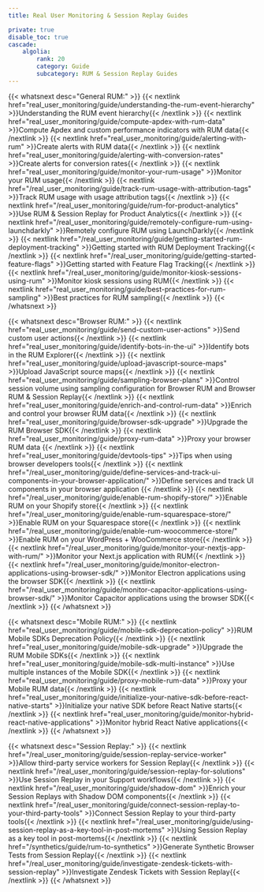```yaml
---
title: Real User Monitoring & Session Replay Guides

private: true
disable_toc: true
cascade:
    algolia:
        rank: 20
        category: Guide
        subcategory: RUM & Session Replay Guides
---
```


{{< whatsnext desc="General RUM:" >}}
    {{< nextlink href="real_user_monitoring/guide/understanding-the-rum-event-hierarchy" >}}Understanding the RUM event hierarchy{{< /nextlink >}}
    {{< nextlink href="real_user_monitoring/guide/compute-apdex-with-rum-data" >}}Compute Apdex and custom performance indicators with RUM data{{< /nextlink >}}
    {{< nextlink href="real_user_monitoring/guide/alerting-with-rum" >}}Create alerts with RUM data{{< /nextlink >}}
    {{< nextlink href="real_user_monitoring/guide/alerting-with-conversion-rates" >}}Create alerts for conversion rates{{< /nextlink >}}
    {{< nextlink href="real_user_monitoring/guide/monitor-your-rum-usage" >}}Monitor your RUM usage{{< /nextlink >}}
    {{< nextlink href="/real_user_monitoring/guide/track-rum-usage-with-attribution-tags" >}}Track RUM usage with usage attribution tags{{< /nextlink >}}
    {{< nextlink href="/real_user_monitoring/guide/rum-for-product-analytics" >}}Use RUM & Session Replay for Product Analytics{{< /nextlink >}}
    {{< nextlink href="/real_user_monitoring/guide/remotely-configure-rum-using-launchdarkly" >}}Remotely configure RUM using LaunchDarkly{{< /nextlink >}}
    {{< nextlink href="/real_user_monitoring/guide/getting-started-rum-deployment-tracking" >}}Getting started with RUM Deployment Tracking{{< /nextlink >}}
    {{< nextlink href="/real_user_monitoring/guide/getting-started-feature-flags" >}}Getting started with Feature Flag Tracking{{< /nextlink >}}
    {{< nextlink href="/real_user_monitoring/guide/monitor-kiosk-sessions-using-rum" >}}Monitor kiosk sessions using RUM{{< /nextlink >}}
    {{< nextlink href="real_user_monitoring/guide/best-practices-for-rum-sampling" >}}Best practices for RUM sampling{{< /nextlink >}}
{{< /whatsnext >}}

{{< whatsnext desc="Browser RUM:" >}}
    {{< nextlink href="real_user_monitoring/guide/send-custom-user-actions" >}}Send custom user actions{{< /nextlink >}}
    {{< nextlink href="real_user_monitoring/guide/identify-bots-in-the-ui" >}}Identify bots in the RUM Explorer{{< /nextlink >}}
    {{< nextlink href="real_user_monitoring/guide/upload-javascript-source-maps" >}}Upload JavaScript source maps{{< /nextlink >}}
    {{< nextlink href="real_user_monitoring/guide/sampling-browser-plans" >}}Control session volume using sampling configuration for Browser RUM and Browser RUM & Session Replay{{< /nextlink >}}
    {{< nextlink href="real_user_monitoring/guide/enrich-and-control-rum-data" >}}Enrich and control your browser RUM data{{< /nextlink >}}
    {{< nextlink href="real_user_monitoring/guide/browser-sdk-upgrade" >}}Upgrade the RUM Browser SDK{{< /nextlink >}}
    {{< nextlink href="real_user_monitoring/guide/proxy-rum-data" >}}Proxy your browser RUM data {{< /nextlink >}}
    {{< nextlink href="real_user_monitoring/guide/devtools-tips" >}}Tips when using browser developers tools{{< /nextlink >}}
    {{< nextlink href="/real_user_monitoring/guide/define-services-and-track-ui-components-in-your-browser-application/" >}}Define services and track UI components in your browser application {{< /nextlink >}}
    {{< nextlink href="/real_user_monitoring/guide/enable-rum-shopify-store/" >}}Enable RUM on your Shopify store{{< /nextlink >}}
    {{< nextlink href="/real_user_monitoring/guide/enable-rum-squarespace-store/" >}}Enable RUM on your Squarespace store{{< /nextlink >}}
    {{< nextlink href="/real_user_monitoring/guide/enable-rum-woocommerce-store/" >}}Enable RUM on your WordPress + WooCommerce store{{< /nextlink >}}
    {{< nextlink href="/real_user_monitoring/guide/monitor-your-nextjs-app-with-rum/" >}}Monitor your Next.js application with RUM{{< /nextlink >}}
    {{< nextlink href="/real_user_monitoring/guide/monitor-electron-applications-using-browser-sdk/" >}}Monitor Electron applications using the browser SDK{{< /nextlink >}}
    {{< nextlink href="/real_user_monitoring/guide/monitor-capacitor-applications-using-browser-sdk/" >}}Monitor Capacitor applications using the browser SDK{{< /nextlink >}}
{{< /whatsnext >}}

{{< whatsnext desc="Mobile RUM:" >}}
    {{< nextlink href="real_user_monitoring/guide/mobile-sdk-deprecation-policy" >}}RUM Mobile SDKs Deprecation Policy{{< /nextlink >}}
    {{< nextlink href="real_user_monitoring/guide/mobile-sdk-upgrade" >}}Upgrade the RUM Mobile SDKs{{< /nextlink >}}
    {{< nextlink href="real_user_monitoring/guide/mobile-sdk-multi-instance" >}}Use multiple instances of the Mobile SDK{{< /nextlink >}}
    {{< nextlink href="real_user_monitoring/guide/proxy-mobile-rum-data" >}}Proxy your Mobile RUM data{{< /nextlink >}}
    {{< nextlink href="real_user_monitoring/guide/initialize-your-native-sdk-before-react-native-starts" >}}Initialize your native SDK before React Native starts{{< /nextlink >}}
    {{< nextlink href="real_user_monitoring/guide/monitor-hybrid-react-native-applications" >}}Monitor hybrid React Native applications{{< /nextlink >}}
{{< /whatsnext >}}

{{< whatsnext desc="Session Replay:" >}}
    {{< nextlink href="/real_user_monitoring/guide/session-replay-service-worker" >}}Allow third-party service workers for Session Replay{{< /nextlink >}}
    {{< nextlink href="/real_user_monitoring/guide/session-replay-for-solutions" >}}Use Session Replay in your Support workflows{{< /nextlink >}}
    {{< nextlink href="/real_user_monitoring/guide/shadow-dom" >}}Enrich your Session Replays with Shadow DOM components{{< /nextlink >}}
    {{< nextlink href="/real_user_monitoring/guide/connect-session-replay-to-your-third-party-tools" >}}Connect Session Replay to your third-party tools{{< /nextlink >}}
    {{< nextlink href="/real_user_monitoring/guide/using-session-replay-as-a-key-tool-in-post-mortems" >}}Using Session Replay as a key tool in post-mortems{{< /nextlink >}}
    {{< nextlink href="/synthetics/guide/rum-to-synthetics" >}}Generate Synthetic Browser Tests from Session Replay{{< /nextlink >}}
    {{< nextlink href="/real_user_monitoring/guide/investigate-zendesk-tickets-with-session-replay" >}}Investigate Zendesk Tickets with Session Replay{{< /nextlink >}}
{{< /whatsnext >}}
